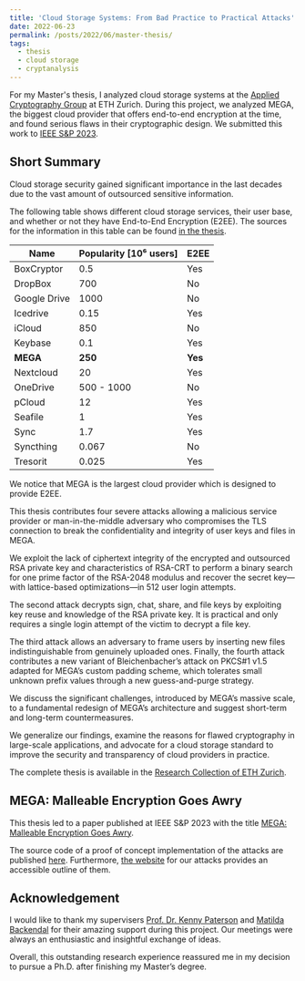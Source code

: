 ```yaml
---
title: 'Cloud Storage Systems: From Bad Practice to Practical Attacks'
date: 2022-06-23
permalink: /posts/2022/06/master-thesis/
tags:
  - thesis
  - cloud storage
  - cryptanalysis
---
```


For my Master's thesis, I analyzed cloud storage systems at the [Applied Cryptography Group](https://appliedcrypto.ethz.ch/) at ETH Zurich.
During this project, we analyzed MEGA, the biggest cloud provider that offers end-to-end encryption at the time, and found serious flaws in their cryptographic design.
We submitted this work to [IEEE S&P 2023](/publication/2022/06/mega-awry).

## Short Summary

Cloud storage security gained significant importance in the last decades due to the vast amount of outsourced sensitive information.

The following table shows different cloud storage services, their user base, and whether or not they have End-to-End Encryption (E2EE).
The sources for the information in this table can be found [in the thesis](https://www.research-collection.ethz.ch/handle/20.500.11850/555337).

| Name          | Popularity [10⁶ users]  | E2EE  |
|---------------|-------------------------|-------|
| BoxCryptor    | 0.5                     | Yes   |
| DropBox       |  700                    | No    |
| Google Drive  | 1000                    | No    |
| Icedrive      | 0.15                    | Yes   |
| iCloud        | 850                     | No    |
| Keybase       | 0.1                     | Yes   |
| **MEGA**      | **250**                 | **Yes**   |
| Nextcloud     | 20                      | Yes   |
| OneDrive      | 500 - 1000              | No    |
| pCloud        | 12                      | Yes   |
| Seafile       | 1                       | Yes   |
| Sync          | 1.7                     | Yes   |
| Syncthing     | 0.067                   | No    |
| Tresorit      | 0.025                   | Yes   |

We notice that MEGA is the largest cloud provider which is designed to provide E2EE.

This thesis contributes four severe attacks allowing a malicious service provider or man-in-the-middle adversary who compromises the TLS connection to break the confidentiality and integrity of user keys and files in MEGA.

We exploit the lack of ciphertext integrity of the encrypted and outsourced RSA private key and characteristics of RSA-CRT to perform a binary search for one prime factor of the RSA-2048 modulus and recover the secret key—with lattice-based optimizations—in 512 user login attempts.

The second attack decrypts sign, chat, share, and file keys by exploiting key reuse and knowledge of the RSA private key.
It is practical and only requires a single login attempt of the victim to decrypt a file key.

The third attack allows an adversary to frame users by inserting new files indistinguishable from genuinely uploaded ones.
Finally, the fourth attack contributes a new variant of Bleichenbacher’s attack on PKCS#1 v1.5 adapted for MEGA’s custom padding scheme, which tolerates small unknown prefix values through a new guess-and-purge strategy.

We discuss the significant challenges, introduced by MEGA’s massive scale, to a fundamental redesign of MEGA’s architecture and suggest short-term and long-term countermeasures.

We generalize our findings, examine the reasons for flawed cryptography in large-scale applications, and advocate for a cloud storage standard to improve the security and transparency of cloud providers in practice.

The complete thesis is available in the [Research Collection of ETH Zurich](https://www.research-collection.ethz.ch/handle/20.500.11850/555337).

## MEGA: Malleable Encryption Goes Awry

This thesis led to a paper published at IEEE S&P 2023 with the title [MEGA: Malleable Encryption Goes Awry](/publication/2022/06/mega-awry).

The source code of a proof of concept implementation of the attacks are published [here](https://github.com/MEGA-Awry/attacks-poc).
Furthermore, [the website](https://mega-awry.io/) for our attacks provides an accessible outline of them.

## Acknowledgement

I would like to thank my supervisers [Prof. Dr. Kenny Paterson](https://appliedcrypto.ethz.ch/people/person-detail.MjU0MDM1.TGlzdC8zMzE4LC0yODgzMDgzMDc=.html) and [Matilda Backendal](https://appliedcrypto.ethz.ch/people/person-detail.MjYyODM0.TGlzdC8zMzE4LC0yODgzMDgzMDc=.html) for their amazing support during this project. Our meetings were always an enthusiastic and insightful exchange of ideas.

Overall, this outstanding research experience reassured me in my decision to pursue a Ph.D. after finishing my Master’s degree.
